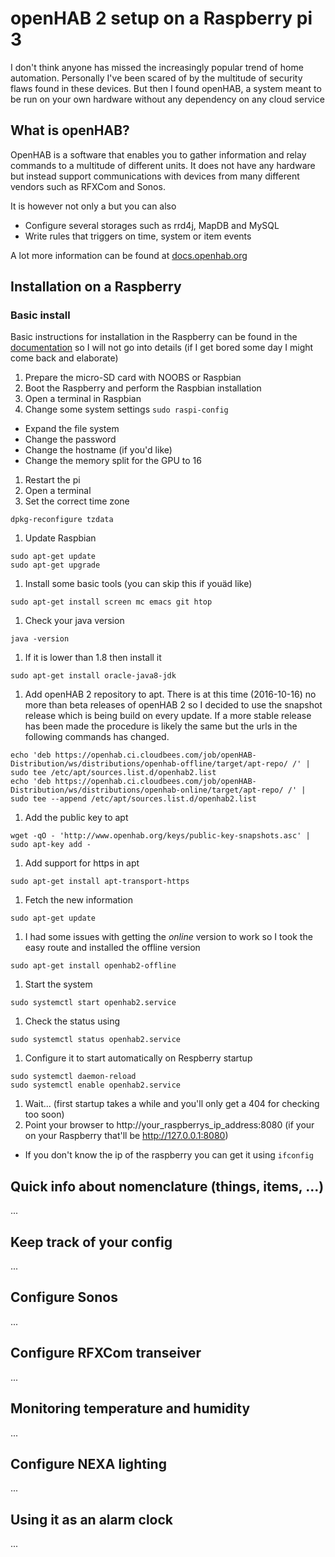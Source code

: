 # openHAB 2 setup on a Raspberry pi 3
I don't think anyone has missed the increasingly popular trend of home automation.
Personally I've been scared of by the multitude of security flaws found in these devices.
But then I found openHAB, a system meant to be run on your own hardware without any
dependency on any cloud service

## What is openHAB?
OpenHAB is a software that enables you to gather information and relay commands
to a multitude of different units. It does not have any hardware but instead support
communications with devices from many different vendors such as RFXCom and Sonos.

It is however not only a but you can also
* Configure several storages such as rrd4j, MapDB and MySQL
* Write rules that triggers on time, system or item events

A lot more information can be found at [docs.openhab.org](http://docs.openhab.org/)

## Installation on a Raspberry
### Basic install
Basic instructions for installation in the Raspberry can be found in the [documentation](http://docs.openhab.org/installation/rasppi.html) so I will not go into details
(if I get bored some day I might come back and elaborate)

1. Prepare the micro-SD card with NOOBS or Raspbian
1. Boot the Raspberry and perform the Raspbian installation
1. Open a terminal in Raspbian
1. Change some system settings ```sudo raspi-config```
 * Expand the file system
 * Change the password
 * Change the hostname (if you'd like)
 * Change the memory split for the GPU to 16
1. Restart the pi
1. Open a terminal
1. Set the correct time zone

 ```
 dpkg-reconfigure tzdata
 ```

1. Update Raspbian

 ```
 sudo apt-get update
 sudo apt-get upgrade
 ```

1. Install some basic tools (you can skip this if youäd like)

 ```
 sudo apt-get install screen mc emacs git htop
 ```

1. Check your java version

 ```
 java -version
 ```

1. If it is lower than 1.8 then install it

 ```
 sudo apt-get install oracle-java8-jdk
 ```

1. Add openHAB 2 repository to apt. There is at this time (2016-10-16) no more
than beta releases of openHAB 2 so
I decided to use the snapshot release which is being build on every update. If a
more stable release has been made the procedure is likely the same but the urls in
the following commands has changed.

 ```
 echo 'deb https://openhab.ci.cloudbees.com/job/openHAB-Distribution/ws/distributions/openhab-offline/target/apt-repo/ /' | sudo tee /etc/apt/sources.list.d/openhab2.list
 echo 'deb https://openhab.ci.cloudbees.com/job/openHAB-Distribution/ws/distributions/openhab-online/target/apt-repo/ /' | sudo tee --append /etc/apt/sources.list.d/openhab2.list
 ```

1. Add the public key to apt

 ```
 wget -qO - 'http://www.openhab.org/keys/public-key-snapshots.asc' | sudo apt-key add -
 ```

1. Add support for https in apt

 ```
 sudo apt-get install apt-transport-https
 ```

1. Fetch the new information

 ```
 sudo apt-get update
 ```

1. I had some issues with getting the _online_ version to work so I took the easy route and installed the offline version

 ```
 sudo apt-get install openhab2-offline
 ```

1. Start the system

 ```
 sudo systemctl start openhab2.service
 ```

1. Check the status using

 ```
 sudo systemctl status openhab2.service
 ```

1. Configure it to start automatically on Respberry startup

 ```
 sudo systemctl daemon-reload
 sudo systemctl enable openhab2.service
 ```

1. Wait... (first startup takes a while and you'll only get a 404 for checking too soon)
1. Point your browser to http://your_raspberrys_ip_address:8080 (if your on your Raspberry that'll be http://127.0.0.1:8080)
 * If you don't know the ip of the raspberry you can get it using ```ifconfig```

## Quick info about nomenclature (things, items, ...)
...

## Keep track of your config
...

## Configure Sonos
...

## Configure RFXCom transeiver
...

## Monitoring temperature and humidity
...

## Configure NEXA lighting
...

## Using it as an alarm clock
...
